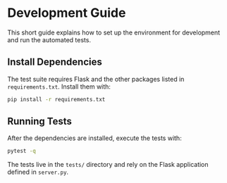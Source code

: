 # Development Guide

This short guide explains how to set up the environment for development and run the automated tests.

## Install Dependencies

The test suite requires Flask and the other packages listed in `requirements.txt`. Install them with:

```bash
pip install -r requirements.txt
```

## Running Tests

After the dependencies are installed, execute the tests with:

```bash
pytest -q
```

The tests live in the `tests/` directory and rely on the Flask application defined in `server.py`.
